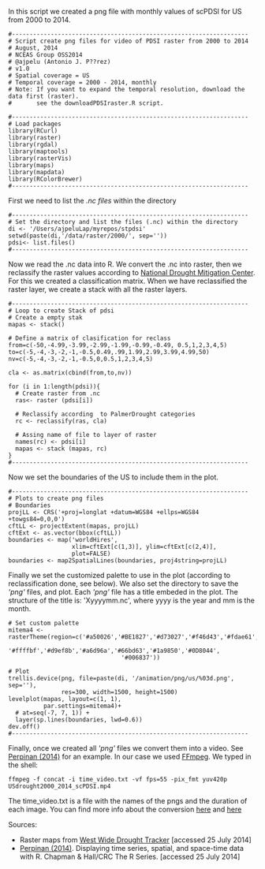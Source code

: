 In this script we created a png file with monthly values of scPDSI for US from 2000 to 2014.

``` {.r}
#-------------------------------------------------------------------
# Script create png files for video of PDSI raster from 2000 to 2014
# August, 2014
# NCEAS Group OSS2014 
# @ajpelu (Antonio J. P??rez)
# v1.0 
# Spatial coverage = US
# Temporal coverage = 2000 - 2014, monthly
# Note: If you want to expand the temporal resolution, download the data first (raster). 
#       see the downloadPDSIraster.R script. 
```

``` {.r}
#-------------------------------------------------------------------
# Load packages 
library(RCurl)
library(raster)
library(rgdal)
library(maptools)
library(rasterVis)
library(maps)
library(mapdata)
library(RColorBrewer)
#-------------------------------------------------------------------
```

First we need to list the *.nc files* within the directory

``` {.r}
#-------------------------------------------------------------------
# Set the directory and list the files (.nc) within the directory
di <- '/Users/ajpeluLap/myrepos/stpdsi'
setwd(paste(di,'/data/raster/2000/', sep=''))
pdsi<- list.files()
#-------------------------------------------------------------------
```

Now we read the .nc data into R. We convert the .nc into raster, then we reclassify the raster values according to [National Drought Mitigation Center](http://drought.unl.edu/Planning/Monitoring/ComparisonofIndicesIntro/PDSI.aspx). For this we created a classification matrix. When we have reclassified the raster layer, we create a stack with all the raster layers.

``` {.r}
#-------------------------------------------------------------------
# Loop to create Stack of pdsi
# Create a empty stak 
mapas <- stack()

# Define a matrix of clasification for reclass 
from=c(-50,-4.99,-3.99,-2.99,-1.99,-0.99,-0.49, 0.5,1,2,3,4,5)
to=c(-5,-4,-3,-2,-1,-0.5,0.49,.99,1.99,2.99,3.99,4.99,50)
nv=c(-5,-4,-3,-2,-1,-0.5,0,0.5,1,2,3,4,5) 

cla <- as.matrix(cbind(from,to,nv))

for (i in 1:length(pdsi)){
  # Create raster from .nc   
  ras<- raster (pdsi[i])
  
  # Reclassify according  to PalmerDrought categories
  rc <- reclassify(ras, cla)
  
  # Assing name of file to layer of raster
  names(rc) <- pdsi[i]
  mapas <- stack (mapas, rc)
}
#-------------------------------------------------------------------
```

Now we set the boundaries of the US to include them in the plot.

``` {.r}
#-------------------------------------------------------------------
# Plots to create png files
# Boundaries 
projLL <- CRS('+proj=longlat +datum=WGS84 +ellps=WGS84 +towgs84=0,0,0')
cftLL <- projectExtent(mapas, projLL)
cftExt <- as.vector(bbox(cftLL))
boundaries <- map('worldHires',
                  xlim=cftExt[c(1,3)], ylim=cftExt[c(2,4)],
                  plot=FALSE)
boundaries <- map2SpatialLines(boundaries, proj4string=projLL)
```

Finally we set the customized palette to use in the plot (according to reclassification done, see below). We also set the directory to save the *'png'* files, and plot. Each *'png'* file has a title embeded in the plot. The structure of the title is: 'Xyyyymm.nc', where yyyy is the year and mm is the month.

``` {.r}
# Set custom palette
mitema4 <- rasterTheme(region=c('#a50026','#BE1827','#d73027','#f46d43','#fdae61','#fee08b',
                                '#ffffbf','#d9ef8b','#a6d96a','#66bd63','#1a9850','#0D8044',
                                '#006837'))

# Plot 
trellis.device(png, file=paste(di, '/animation/png/us/%03d.png', sep=''),
               res=300, width=1500, height=1500)
levelplot(mapas, layout=c(1, 1),
          par.settings=mitema4)+ 
  # at=seq(-7, 7, 1)) +
  layer(sp.lines(boundaries, lwd=0.6))
dev.off()
#-------------------------------------------------------------------
```

Finally, once we created all *'png'* files we convert them into a video. See [Perpinan (2014)](https://github.com/oscarperpinan/spacetime-vis) for an example. In our case we used [FFmpeg](http://ffmpeg.org/). We typed in the shell:

    ffmpeg -f concat -i time_video.txt -vf fps=55 -pix_fmt yuv420p USdrought2000_2014_scPDSI.mp4

The time\_video.txt is a file with the names of the pngs and the duration of each image. You can find more info about the conversion [here](https://trac.ffmpeg.org/wiki/Create%20a%20video%20slideshow%20from%20images) and [here](http://superuser.com/questions/533695/how-can-i-convert-a-series-of-png-images-to-a-video-for-youtube)

Sources:

-   Raster maps from [West Wide Drought Tracker](http://www.wrcc.dri.edu/wwdt/) [accessed 25 July 2014]
-   [Perpinan (2014)](http://oscarperpinan.github.io/spacetime-vis/). Displaying time series, spatial, and space-time data with R. Chapman & Hall/CRC The R Series. [accessed 25 July 2014]
